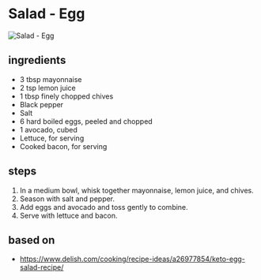 # Salad - Egg

![Salad - Egg](https://recipes.ratcliffefamily.org/images/salad-—-egg.jpg)

## ingredients

- 3 tbsp mayonnaise
- 2 tsp lemon juice
- 1 tbsp finely chopped chives
- Black pepper
- Salt
- 6 hard boiled eggs, peeled and chopped
- 1 avocado, cubed
- Lettuce, for serving
- Cooked bacon, for serving

## steps

1. In a medium bowl, whisk together mayonnaise, lemon juice, and chives.
2. Season with salt and pepper.
3. Add eggs and avocado and toss gently to combine.
4. Serve with lettuce and bacon.

## based on

- https://www.delish.com/cooking/recipe-ideas/a26977854/keto-egg-salad-recipe/
